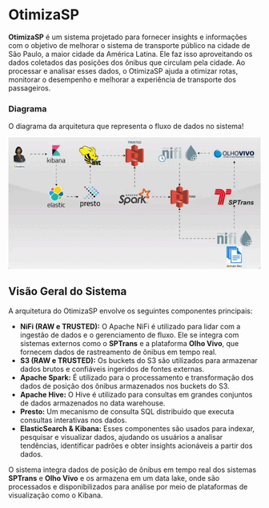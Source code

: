 # OtimizaSP

**OtimizaSP** é um sistema projetado para fornecer insights e informações com o objetivo de melhorar o sistema de transporte público na cidade de São Paulo, a maior cidade da América Latina. Ele faz isso aproveitando os dados coletados das posições dos ônibus que circulam pela cidade. Ao processar e analisar esses dados, o OtimizaSP ajuda a otimizar rotas, monitorar o desempenho e melhorar a experiência de transporte dos passageiros.

### Diagrama

O diagrama da arquitetura que representa o fluxo de dados no sistema!
<div align="center">
  <img src="./documentos/arquitetura/OtimizaSP_Solution.gif" alt="Demonstração do OtimizaSP">
</div>

## Visão Geral do Sistema

A arquitetura do OtimizaSP envolve os seguintes componentes principais:

- **NiFi (RAW e TRUSTED):** O Apache NiFi é utilizado para lidar com a ingestão de dados e o gerenciamento de fluxo. Ele se integra com sistemas externos como o **SPTrans** e a plataforma **Olho Vivo**, que fornecem dados de rastreamento de ônibus em tempo real.
- **S3 (RAW e TRUSTED):** Os buckets do S3 são utilizados para armazenar dados brutos e confiáveis ingeridos de fontes externas.
- **Apache Spark:** É utilizado para o processamento e transformação dos dados de posição dos ônibus armazenados nos buckets do S3.
- **Apache Hive:** O Hive é utilizado para consultas em grandes conjuntos de dados armazenados no data warehouse.
- **Presto:** Um mecanismo de consulta SQL distribuído que executa consultas interativas nos dados.
- **ElasticSearch & Kibana:** Esses componentes são usados para indexar, pesquisar e visualizar dados, ajudando os usuários a analisar tendências, identificar padrões e obter insights acionáveis a partir dos dados.

O sistema integra dados de posição de ônibus em tempo real dos sistemas **SPTrans** e **Olho Vivo** e os armazena em um data lake, onde são processados e disponibilizados para análise por meio de plataformas de visualização como o Kibana.



